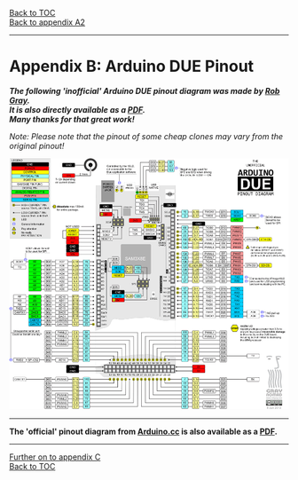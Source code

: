 [Back to TOC](toc.md)  
[Back to appendix A2](appendix_a2.md)    
   
--- 
   
# Appendix B: Arduino DUE Pinout

  
***The following 'inofficial' Arduino DUE pinout diagram was made by [Rob Gray](https://www.robgray.com).  
It is also directly available as a [PDF](http://www.robgray.com/temp/Due-pinout.pdf).  
Many thanks for that great work!***  
  
*Note: Please note that the pinout of some cheap clones may vary from the original pinout!*    
   
  
<img src="https://raw.githubusercontent.com/1coderookie/BSB-LPB-LAN_EN/master/docs/pics/Due-pinout-WEB.png">
  
---
   
**The 'official' pinout diagram from [Arduino.cc](https://store.arduino.cc/arduino-due) is also available as a [PDF](https://content.arduino.cc/assets/Pinout-Due_latest.pdf).**    
   
---   

[Further on to appendix C](appendix_c.md)      
[Back to TOC](toc.md)   

